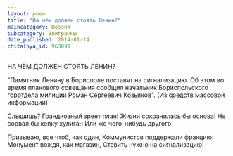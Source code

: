 ```yaml
---
layout: poem
title: "На чём должен стоять Ленин?"
maincategory: Поэзия
subcategory: Эпиграммы
date_published: 2014-01-14
chitalnya_id: 963099
---
```




НА ЧЁМ ДОЛЖЕН СТОЯТЬ ЛЕНИН?

"Памятник Ленину в Борисполе поставят
на сигнализацию. Об этом во время планового
совещания сообщил начальник Бориспольского
горотдела милиции Роман Сергеевич Козьяков".
(Из средств массовой информации)

Слышишь? Грандиозный зреет план!
Жизни сохранилась бы основа!
Не сорвал бы кепку хулиган
Или же чего-нибудь другого.

Призываю, все чтоб, как один,
Коммунистов поддержали фракцию:
Монумент вождя, как магазин,
Ставить нужно на сигнализацию!






